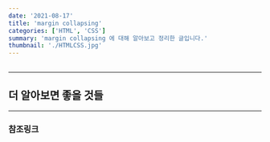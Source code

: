 ```yaml
---
date: '2021-08-17'
title: 'margin collapsing'
categories: ['HTML', 'CSS']
summary: 'margin collapsing 에 대해 알아보고 정리한 글입니다.'
thumbnail: './HTMLCSS.jpg'
---
```


## 


## 


<hr>

## 더 알아보면 좋을 것들

<hr>

### 참조링크
